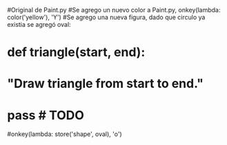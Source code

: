 #Original de Paint.py
#Se agrego un nuevo color a Paint.py, onkey(lambda: color('yellow'), 'Y')
#Se agrego una nueva figura, dado que circulo ya existia se agregó oval:
# def triangle(start, end):
#    "Draw triangle from start to end."
#    pass  # TODO
#onkey(lambda: store('shape', oval), 'o')
